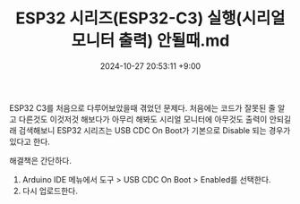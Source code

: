 ﻿---
title: ESP32 시리즈(ESP32-C3) 실행(시리얼 모니터 출력) 안될때.md
date: 2024-10-27 20:53:11 +9:00
categories: [Projects, Arduino]
tags: [ESP32, ESP32-C3, Arduino, USB CDC On Boot, 아두이노, 시리얼 모니터 안됨, 실행 안됨, 펌웨어, 마이크로컨트롤러]
---

ESP32 C3를 처음으로 다루어보았을때 겪었던 문제다.
처음에는 코드가 잘못된 줄 알고 다른것도 이것저것 해보다가 아무리 해봐도 시리얼 모니터에 아무것도 출력이 안되길래 검색해보니 ESP32 시리즈는 USB CDC On Boot가 기본으로 Disable 되는 경우가 있다고 한다.

해결책은 간단하다.

1. Arduino IDE 메뉴에서 도구 > USB CDC On Boot > Enabled를 선택한다.
2. 다시 업로드한다.
